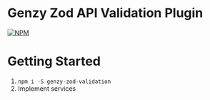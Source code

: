# Genzy Zod API Validation Plugin

[![NPM](https://nodei.co/npm/genzy-zod-validation.png)](https://nodei.co/npm/genzy-zod-validation/)

# Getting Started

1. `npm i -S genzy-zod-validation`
2. Implement services

```ts

```
